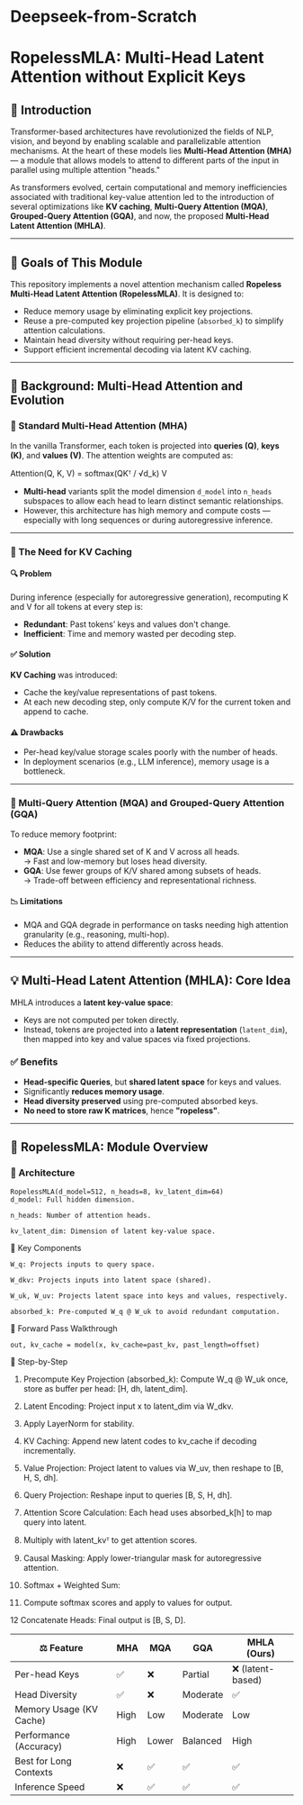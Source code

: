 # Deepseek-from-Scratch
# RopelessMLA: Multi-Head Latent Attention without Explicit Keys

## 📖 Introduction

Transformer-based architectures have revolutionized the fields of NLP, vision, and beyond by enabling scalable and parallelizable attention mechanisms. At the heart of these models lies **Multi-Head Attention (MHA)** — a module that allows models to attend to different parts of the input in parallel using multiple attention "heads."

As transformers evolved, certain computational and memory inefficiencies associated with traditional key-value attention led to the introduction of several optimizations like **KV caching**, **Multi-Query Attention (MQA)**, **Grouped-Query Attention (GQA)**, and now, the proposed **Multi-Head Latent Attention (MHLA)**.

---

## 🎯 Goals of This Module

This repository implements a novel attention mechanism called **Ropeless Multi-Head Latent Attention (RopelessMLA)**. It is designed to:
- Reduce memory usage by eliminating explicit key projections.
- Reuse a pre-computed key projection pipeline (`absorbed_k`) to simplify attention calculations.
- Maintain head diversity without requiring per-head keys.
- Support efficient incremental decoding via latent KV caching.

---

## 🧠 Background: Multi-Head Attention and Evolution

### 🔹 Standard Multi-Head Attention (MHA)

In the vanilla Transformer, each token is projected into **queries (Q)**, **keys (K)**, and **values (V)**. The attention weights are computed as:

Attention(Q, K, V) = softmax(QKᵀ / √d_k) V



- **Multi-head** variants split the model dimension `d_model` into `n_heads` subspaces to allow each head to learn distinct semantic relationships.
- However, this architecture has high memory and compute costs — especially with long sequences or during autoregressive inference.

---

### 🔹 The Need for KV Caching

#### 🔍 Problem
During inference (especially for autoregressive generation), recomputing K and V for all tokens at every step is:
- **Redundant**: Past tokens’ keys and values don't change.
- **Inefficient**: Time and memory wasted per decoding step.

#### ✅ Solution
**KV Caching** was introduced:
- Cache the key/value representations of past tokens.
- At each new decoding step, only compute K/V for the current token and append to cache.

#### ⚠️ Drawbacks
- Per-head key/value storage scales poorly with the number of heads.
- In deployment scenarios (e.g., LLM inference), memory usage is a bottleneck.

---

### 🔹 Multi-Query Attention (MQA) and Grouped-Query Attention (GQA)

To reduce memory footprint:
- **MQA**: Use a single shared set of K and V across all heads.  
  → Fast and low-memory but loses head diversity.
- **GQA**: Use fewer groups of K/V shared among subsets of heads.  
  → Trade-off between efficiency and representational richness.

#### 📉 Limitations
- MQA and GQA degrade in performance on tasks needing high attention granularity (e.g., reasoning, multi-hop).
- Reduces the ability to attend differently across heads.

---

## 💡 Multi-Head Latent Attention (MHLA): Core Idea

MHLA introduces a **latent key-value space**:
- Keys are not computed per token directly.
- Instead, tokens are projected into a **latent representation** (`latent_dim`), then mapped into key and value spaces via fixed projections.

### ✅ Benefits
- **Head-specific Queries**, but **shared latent space** for keys and values.
- Significantly **reduces memory usage**.
- **Head diversity preserved** using pre-computed absorbed keys.
- **No need to store raw K matrices**, hence **"ropeless"**.

---

## 🧩 RopelessMLA: Module Overview

### 🔧 Architecture

```
RopelessMLA(d_model=512, n_heads=8, kv_latent_dim=64)
d_model: Full hidden dimension.

n_heads: Number of attention heads.

kv_latent_dim: Dimension of latent key-value space.
```
🔑 Key Components
```
W_q: Projects inputs to query space.

W_dkv: Projects inputs into latent space (shared).

W_uk, W_uv: Projects latent space into keys and values, respectively.

absorbed_k: Pre-computed W_q @ W_uk to avoid redundant computation.
```
🚀 Forward Pass Walkthrough
```
out, kv_cache = model(x, kv_cache=past_kv, past_length=offset)
```
🔄 Step-by-Step
1. Precompute Key Projection (absorbed_k): Compute W_q @ W_uk once, store as buffer per head: [H, dh, latent_dim].

2. Latent Encoding: Project input x to latent_dim via W_dkv.

3. Apply LayerNorm for stability.

4. KV Caching: Append new latent codes to kv_cache if decoding incrementally.

5. Value Projection: Project latent to values via W_uv, then reshape to [B, H, S, dh].

6. Query Projection: Reshape input to queries [B, S, H, dh].

7. Attention Score Calculation: Each head uses absorbed_k[h] to map query into latent.

8. Multiply with latent_kvᵀ to get attention scores.

9. Causal Masking: Apply lower-triangular mask for autoregressive attention.

10. Softmax + Weighted Sum:

11. Compute softmax scores and apply to values for output.

12 Concatenate Heads: Final output is [B, S, D].


<table>
  <thead>
    <tr>
      <th>⚖️ Feature</th>
      <th>MHA</th>
      <th>MQA</th>
      <th>GQA</th>
      <th>MHLA (Ours)</th>
    </tr>
  </thead>
  <tbody>
    <tr>
      <td>Per-head Keys</td>
      <td>✅</td>
      <td>❌</td>
      <td>Partial</td>
      <td>❌ (latent-based)</td>
    </tr>
    <tr>
      <td>Head Diversity</td>
      <td>✅</td>
      <td>❌</td>
      <td>Moderate</td>
      <td>✅</td>
    </tr>
    <tr>
      <td>Memory Usage (KV Cache)</td>
      <td>High</td>
      <td>Low</td>
      <td>Moderate</td>
      <td>Low</td>
    </tr>
    <tr>
      <td>Performance (Accuracy)</td>
      <td>High</td>
      <td>Lower</td>
      <td>Balanced</td>
      <td>High</td>
    </tr>
    <tr>
      <td>Best for Long Contexts</td>
      <td>❌</td>
      <td>✅</td>
      <td>✅</td>
      <td>✅</td>
    </tr>
    <tr>
      <td>Inference Speed</td>
      <td>❌</td>
      <td>✅</td>
      <td>✅</td>
      <td>✅</td>
    </tr>
  </tbody>
</table>
